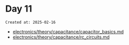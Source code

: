 # Day 11

```
Created at: 2025-02-16
```

- [electronics/theory/capacitance/capacitor_basics.md](marcelofern.com/electronics/theory/capacitance/capacitor_basics.html)
- [electronics/theory/capacitance/rc_circuits.md](marcelofern.com/electronics/theory/capacitance/rc_circuits.html)
